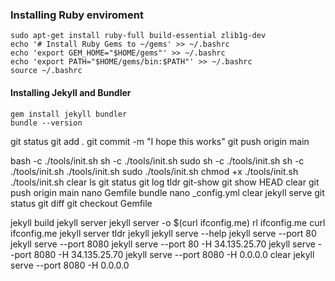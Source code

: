 ### Installing Ruby enviroment

    sudo apt-get install ruby-full build-essential zlib1g-dev
    echo '# Install Ruby Gems to ~/gems' >> ~/.bashrc
    echo 'export GEM_HOME="$HOME/gems"' >> ~/.bashrc
    echo 'export PATH="$HOME/gems/bin:$PATH"' >> ~/.bashrc
    source ~/.bashrc

#### Installing Jekyll and Bundler
    gem install jekyll bundler
    bundle --version

git status
git add .
git commit -m "I hope this works"
git push origin main

bash -c ./tools/init.sh
sh -c ./tools/init.sh
sudo sh -c ./tools/init.sh
sh -c ./tools/init.sh
./tools/init.sh
sudo ./tools/init.sh
chmod +x ./tools/init.sh 
./tools/init.sh 
clear
ls
git status
git log 
tldr git-show
git show HEAD
clear
git push origin main
nano Gemfile
bundle
nano _config.yml 
clear
jekyll serve
git status 
git diff
git checkout Gemfile

jekyll build
jekyll server
jekyll server -o $(curl ifconfig.me)
rl ifconfig.me
curl ifconfig.me
jekyll server
tldr jekyll
jekyll serve --help
jekyll serve --port 80
jekyll serve --port 8080
jekyll serve --port 80 -H 34.135.25.70
jekyll serve --port 8080 -H 34.135.25.70
jekyll serve --port 8080 -H 0.0.0.0
clear
jekyll serve --port 8080 -H 0.0.0.0